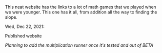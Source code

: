 This neat website has the links to a lot of math games that we played when we were younger. This one has it all, from addition all the way to finding the slope. 

Wed, Dec 22, 2021:

Published website

*Planning to add the multiplication runner once it's tested and out of BETA*
